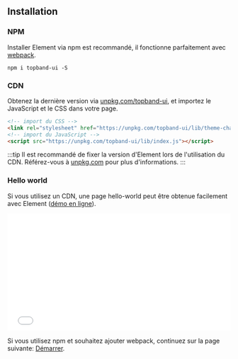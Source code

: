 ## Installation

### NPM

Installer Element via npm est recommandé, il fonctionne parfaitement avec [webpack](https://webpack.js.org/).

```shell
npm i topband-ui -S
```

### CDN

Obtenez la dernière version via [unpkg.com/topband-ui](https://unpkg.com/topband-ui/), et importez le JavaScript et le CSS dans votre page.

```html
<!-- import du CSS -->
<link rel="stylesheet" href="https://unpkg.com/topband-ui/lib/theme-chalk/index.css">
<!-- import du JavaScript -->
<script src="https://unpkg.com/topband-ui/lib/index.js"></script>
```

:::tip
Il est recommandé de fixer la version d'Element lors de l'utilisation du CDN. Référez-vous à  [unpkg.com](https://unpkg.com) pour plus d'informations.
:::

### Hello world

Si vous utilisez un CDN, une page hello-world peut être obtenue facilement avec Element ([démo en ligne](https://codepen.io/ziyoung/pen/rRKYpd)).

<iframe height="265" style="width: 100%;" scrolling="no" title="Element demo" src="//codepen.io/ziyoung/embed/rRKYpd/?height=265&theme-id=light&default-tab=html" frameborder="no" allowtransparency="true" allowfullscreen="true">
  See the Pen <a href='https://codepen.io/ziyoung/pen/rRKYpd/'>Element demo</a> by hetech
  (<a href='https://codepen.io/ziyoung'>@ziyoung</a>) on <a href='https://codepen.io'>CodePen</a>.
</iframe>

Si vous utilisez npm et souhaitez ajouter webpack, continuez sur la page suivante: [Démarrer](/#/fr-FR/component/quickstart).
